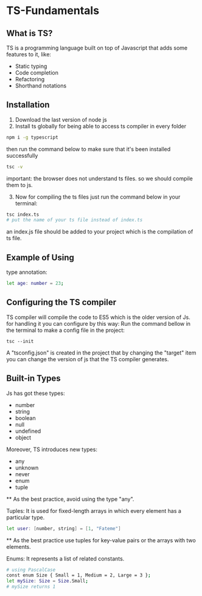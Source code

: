 # TS-Fundamentals 

## What is TS?

TS is a programming language built on top of Javascript that adds some features to it, like:
- Static typing
- Code completion
- Refactoring
- Shorthand notations

## Installation
1. Download the last version of node js
2. Install ts globally for being able to access ts compiler in every folder
```bash
npm i -g typescript
```
then run the command below to make sure that it's been installed successfully
```bash
tsc -v
```
important: the browser does not understand ts files. so we should compile them to js.

3. Now for compiling the ts files just run the command below in your terminal:
```bash
tsc index.ts
# put the name of your ts file instead of index.ts
```
an index.js file should be added to your project which is the compilation of ts file.
## Example of Using
type annotation:
```bash
let age: number = 23;
```
## Configuring the TS compiler
TS compiler will compile the code to ES5 which is the older version of Js. for handling it you can configure by this way:
Run the command bellow in the terminal to make a config file in the project:
```push
tsc --init
```
A "tsconfig.json" is created in the project that by changing the "target" item you can change the version of js that the TS compiler generates.


## Built-in Types
Js has got these types:
- number
- string
- boolean
- null
- undefined
- object

Moreover, TS introduces new types:
- any
- unknown
- never
- enum
- tuple

** As the best practice, avoid using the type "any".

Tuples: It is used for fixed-length arrays in which every element has a particular type.
```bash
let user: [number, string] = [1, "Fateme"]
```
** As the best practice use tuples for key-value pairs or the arrays with two elements.

Enums: It represents a list of related constants.
```bash
# using PascalCase
const enum Size { Small = 1, Medium = 2, Large = 3 };
let mySize: Size = Size.Small;
# mySize returns 1
```




